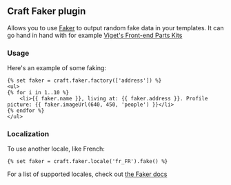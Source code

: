 ## Craft Faker plugin

Allows you to use [Faker](https://github.com/fzaninotto/Faker) to output random fake data in your templates. It can go hand in hand with for example [Viget's Front-end Parts Kits](http://viget.com/extend/front-end-parts-kits-in-craft)

### Usage

Here's an example of some faking:

```
{% set faker = craft.faker.factory(['address']) %}
<ul>
{% for i in 1..10 %}
    <li>{{ faker.name }}, living at: {{ faker.address }}. Profile picture: {{ faker.imageUrl(640, 450, 'people') }}</li>
{% endfor %}
</ul>
```

### Localization

To use another locale, like French:
```
{% set faker = craft.faker.locale('fr_FR').fake() %}
```

For a list of supported locales, check out [the Faker docs](https://github.com/fzaninotto/Faker)